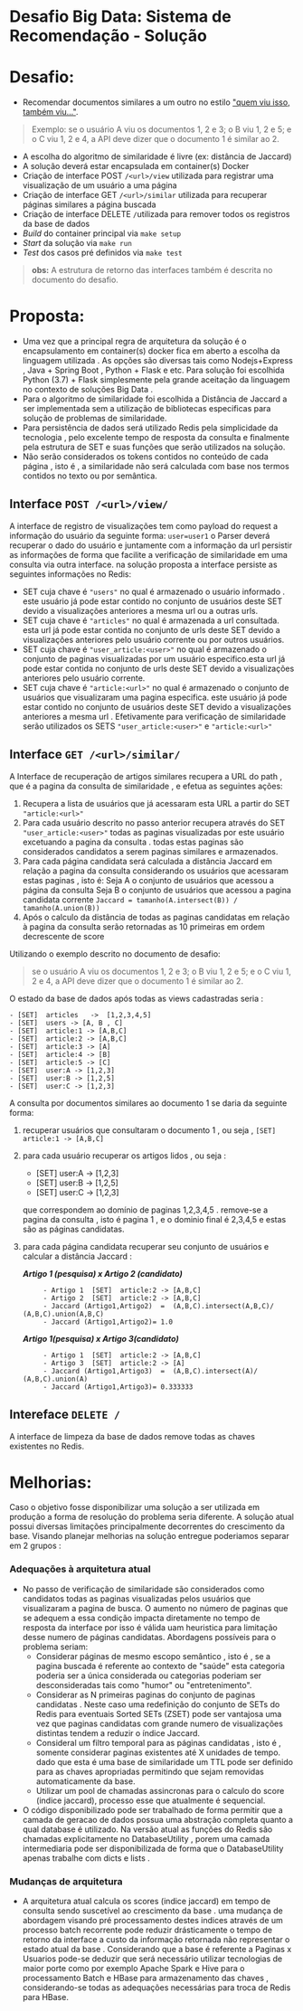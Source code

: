 # Desafio Big Data: Sistema de Recomendação - Solução



# Desafio:
- Recomendar documentos similares a um outro no estilo  ["quem viu isso, também viu..."](https://en.wikipedia.org/wiki/Collaborative_filtering).

> Exemplo: se o usuário  A  viu os documentos 1, 2 e 3; o  B  viu 1, 2 e 5; e o  C  viu 1, 2 e 4, a API deve dizer que o documento 1 é similar ao 2.

- A escolha do algoritmo de similaridade é livre (ex: distância de Jaccard)
- A solução deverá estar encapsulada em container(s) Docker
- Criação de interface POST `/<url>/view`  utilizada para registrar uma visualização de um usuário a uma página
- Criação de interface GET `/<url>/similar` utilizada para recuperar páginas similares a página buscada 
- Criação de interface DELETE `/`utilizada para remover todos os registros da base de dados
- *Build* do container principal via `make setup`
- *Start* da solução via `make run`
- *Test* dos casos pré definidos via `make test`

> **obs:** A estrutura de retorno das interfaces também  é descrita  no documento do desafio.

# Proposta:
- Uma vez que a principal regra de arquitetura da solução é o encapsulamento em  container(s)  docker   fica em aberto a  escolha da linguagem utilizada  . As opções são diversas tais como Nodejs+Express , Java + Spring Boot , Python + Flask  e etc. Para solução foi escolhida Python (3.7) + Flask simplesmente pela grande aceitação da linguagem no contexto de soluções Big Data . 
- Para o algoritmo de similaridade foi escolhida a Distância de Jaccard a ser implementada  sem a utilização de bibliotecas especificas  para solução de problemas de similaridade.
- Para persistência de dados  será utilizado Redis pela simplicidade da tecnologia , pelo excelente tempo de resposta da consulta e finalmente pela estrutura de SET e suas funções que serão utilizados na solução.  
- Não serão considerados os tokens contidos no conteúdo de cada página , isto é , a similaridade não será calculada com base nos termos contidos no texto ou por semântica.



##  Interface `POST /<url>/view/` 
A interface de registro de visualizações tem como payload do request a informação do usuário da seguinte forma:
`user=user1`
o Parser deverá recuperar o dado do usuário e  juntamente com a informação da url persistir as informações de forma que facilite a verificação de similaridade em uma consulta via outra interface. na solução proposta a interface  persiste  as seguintes  informações no Redis:
- SET  cuja  chave é `"users"`  no qual é armazenado o usuário informado . este usuário já pode estar contido no conjunto de usuários deste SET devido a visualizações anteriores a mesma url ou a outras urls. 
- SET cuja chave é `"articles"` no qual é armazenada a url consultada. esta url já pode estar contida no conjunto de urls deste SET devido a visualizações anteriores pelo usuário corrente ou por outros usuários.
- SET cuja chave é `"user_article:<user>"` no qual é armazenado o conjunto de paginas visualizadas por um usuário especifico.esta url já pode estar contida no conjunto de urls deste SET devido a visualizações anteriores pelo usuário corrente.
- SET cuja chave é `"article:<url>"` no qual é armazenado o conjunto de usuários que visualizaram uma pagina especifica. este usuário já pode estar contido no conjunto de usuários deste SET devido a visualizações anteriores a mesma url .
Efetivamente para  verificação de similaridade serão utilizados os SETS `"user_article:<user>"`  e `"article:<url>"`

## Interface `GET /<url>/similar/`

A Interface de recuperação de artigos similares recupera a URL do path , que é a pagina da consulta de similaridade ,  e  efetua  as seguintes  ações:
1. Recupera a lista de usuários que já acessaram esta URL  a partir do SET `"article:<url>"`
2. Para cada usuário descrito no passo anterior recupera através do SET `"user_article:<user>"` todas as paginas visualizadas por este usuário excetuando a pagina da consulta . todas estas paginas são considerados candidatos a serem paginas similares e  armazenados.
3. Para cada página candidata será calculada a distância Jaccard em relação a pagina da consulta considerando os usuários que acessaram estas paginas , isto é:
	Seja A o conjunto de usuários que acessou a página  da consulta
	Seja B o conjunto de usuários que acessou a pagina candidata corrente
	`Jaccard = tamanho(A.intersect(B)) / tamanho(A.union(B)) `
4. Após o calculo da distância de todas  as paginas candidatas em relação à pagina da consulta  serão retornadas as  10 primeiras em ordem decrescente de score

Utilizando o exemplo descrito no documento de desafio:

> se o usuário  A  viu os documentos 1, 2 e 3; o  B  viu 1, 2 e 5; e o  C  viu 1, 2 e 4, a API deve dizer que o documento 1 é similar ao 2.

O estado da base de dados após todas as views cadastradas seria :

    - [SET]  articles   ->  [1,2,3,4,5]
    - [SET]  users -> [A, B , C]
    - [SET]  article:1 -> [A,B,C]
    - [SET]  article:2 -> [A,B,C]
    - [SET]  article:3 -> [A]
    - [SET]  article:4 -> [B]
    - [SET]  article:5 -> [C]
    - [SET]  user:A -> [1,2,3]
    - [SET]  user:B -> [1,2,5]
    - [SET]  user:C -> [1,2,3]

A consulta por documentos similares ao documento 1 se daria da seguinte forma:

1. recuperar usuários que consultaram o documento 1  , ou seja , `[SET]  article:1 -> [A,B,C]`
2. para cada usuário recuperar os artigos lidos , ou seja :
	- [SET]  user:A -> [1,2,3]
	- [SET]  user:B -> [1,2,5]
	- [SET]  user:C -> [1,2,3]
	
    que correspondem ao domínio de paginas 1,2,3,4,5  . remove-se a pagina da consulta , isto é pagina 1 , e o dominio final é 2,3,4,5 e  estas são as páginas candidatas.

3. para cada página candidata recuperar  seu conjunto de usuários e calcular a distância Jaccard :

    ***Artigo 1 (pesquisa) x Artigo 2 (candidato)***
    
            - Artigo 1	[SET]  article:2 -> [A,B,C]
            - Artigo 2	[SET]  article:2 -> [A,B,C]
            - Jaccard (Artigo1,Artigo2)  =  (A,B,C).intersect(A,B,C)/ (A,B,C).union(A,B,C) 
            - Jaccard (Artigo1,Artigo2)= 1.0
    
    ***Artigo 1(pesquisa) x Artigo 3(candidato)***

            - Artigo 1	[SET]  article:2 -> [A,B,C]
            - Artigo 3	[SET]  article:2 -> [A]
            - Jaccard (Artigo1,Artigo3)  =  (A,B,C).intersect(A)/ (A,B,C).union(A) 
            - Jaccard (Artigo1,Artigo3)= 0.333333


##  Intereface `DELETE /`
A interface de limpeza da base de dados remove  todas  as chaves existentes no Redis.


# Melhorias:

Caso o objetivo fosse disponibilizar uma solução a ser utilizada em produção a forma de resolução do problema seria diferente.
A solução atual possui diversas limitações principalmente decorrentes do crescimento da base. Visando planejar melhorias na solução entregue poderiamos
separar em 2  grupos :

### Adequações à arquitetura atual

- No passo de verificação de similaridade são considerados como candidatos todas as paginas visualizadas pelos usuários que
 visualizaram a pagina de busca. O aumento no número de paginas  que se adequem a essa condição impacta diretamente no tempo 
 de resposta da interface por isso é válida  uam heuristica para limitação desse numero de páginas  candidatas. Abordagens  possíveis para  o problema seriam:
    - Considerar páginas de mesmo escopo semântico , isto é , se a pagina buscada  é referente ao contexto de "saúde" esta categoria poderia
    ser a única considerada  ou categorias poderiam ser desconsideradas  tais como "humor" ou "entretenimento".
    - Considerar as N primeiras paginas  do conjunto de paginas candidatas . Neste caso uma redefinição do conjunto de SETs do Redis 
    para eventuais Sorted SETs (ZSET)  pode ser vantajosa uma vez que paginas candidatas com grande numero de visualizações distintas tendem a reduzir o índice Jaccard.
    - Consideral um filtro temporal para as páginas candidatas , isto é , somente considerar paginas existentes até X unidades de tempo.
    dado que esta é uma base de  similaridade um TTL pode ser definido para as chaves apropriadas permitindo que sejam removidas  automaticamente da base. 
    - Utilizar  um pool de chamadas assincronas para o calculo do score (indice jaccard), processo esse que atualmente é sequencial.
- O código disponibilizado pode ser trabalhado de forma permitir que a camada de geracao de dados possua  uma abstração completa quanto a qual database
é utilizado. Na versão atual as  funções do Redis são  chamadas explicitamente no DatabaseUtility , porem uma camada intermediaria pode ser disponibilizada
de forma que o DatabaseUtility apenas  trabalhe com dicts e lists .      

### Mudanças de arquitetura

- A arquitetura atual calcula os scores (indice jaccard) em tempo de consulta sendo suscetível ao crescimento da base . uma mudança de
abordagem visando pré processamento destes indices  através de um processo batch recorrente pode reduzir drásticamente o tempo de retorno da interface 
a custo da informação retornada não representar o estado atual da base . Considerando que a base é referente a Paginas x Usuarios
pode-se deduzir que será necessário utilizar tecnologias de maior porte  como por exemplo Apache Spark  e Hive para o processamento Batch e HBase para armazenamento das chaves
, considerando-se todas as adequações necessárias para troca de Redis para HBase. 